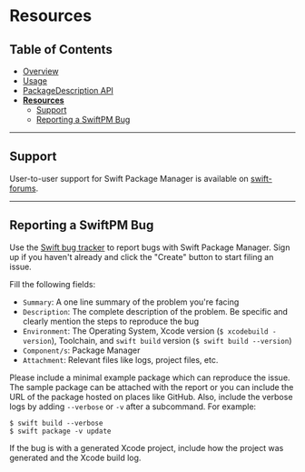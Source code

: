 # Resources

## Table of Contents

* [Overview](README.md)
* [Usage](Usage.md)
* [PackageDescription API](PackageDescription.md)
* [**Resources**](Resources.md)
  * [Support](#support)
  * [Reporting a SwiftPM Bug](#reporting-a-swiftpm-bug)

---

## Support

User-to-user support for Swift Package Manager is available on
[swift-forums](https://forums.swift.org/c/development/SwiftPM).

---

## Reporting a SwiftPM Bug

Use the [Swift bug tracker](http://bugs.swift.org) to report bugs with Swift
Package Manager. Sign up if you haven't already and click the "Create" button to
start filing an issue.

Fill the following fields:

* `Summary`: A one line summary of the problem you're facing
* `Description`: The complete description of the problem. Be specific and clearly mention the steps to reproduce the bug
* `Environment`: The Operating System, Xcode version (`$ xcodebuild -version`), Toolchain, and `swift build` version (`$ swift build --version`)
* `Component/s`: Package Manager
* `Attachment`: Relevant files like logs, project files, etc.

Please include a minimal example package which can reproduce the issue. The
sample package can be attached with the report or you can include the URL of the
package hosted on places like GitHub.
Also, include the verbose logs by adding `--verbose` or `-v` after a subcommand.
For example:

    $ swift build --verbose
    $ swift package -v update

If the bug is with a generated Xcode project, include how the project was
generated and the Xcode build log.
